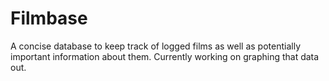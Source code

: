 # Filmbase
A concise database to keep track of logged films as well as potentially important information about them. Currently working on graphing that data out.
